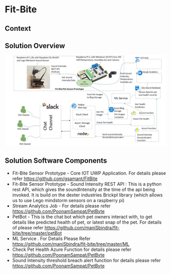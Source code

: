 # Fit-Bite

## Context

## Solution Overview
![Solution Overview](https://raw.githubusercontent.com/maniSbindra/fit-bite/master/Solution%20Overview/fit-bite-solution-overview.jpg "Solution Overview")

## Solution Software Components
* Fit-Bite Sensor Prototype - Core IOT UWP Application. For details please refer https://github.com/gsamant/FitBite 
* Fit-Bite Sensor Prototype - Sound Intensity REST API : This is a python rest API, which gives the soundIntensity at the time of the api being invoked. It is build on the dexter industries BrickpI library (which allows us to use Lego mindstorm sensors on a raspberry pi)
* Stream Analytics Job - For details please refer https://github.com/PoonamSampat/PetByte
* PetBot - This is the chat bot which pet owners interact with, to get details like predicted health of pet, or latest snap of the pet. For details of please refer https://github.com/maniSbindra/fit-bite/tree/master/petBot
* ML Service . For Details Please Refer https://github.com/maniSbindra/fit-bite/tree/master/ML
* Check Pet Health Azure Function for details please refer https://github.com/PoonamSampat/PetByte
* Sound Intensity threshold breach alert function for details please refer https://github.com/PoonamSampat/PetByte
  